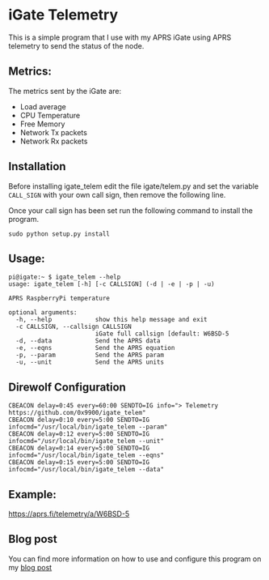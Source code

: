 # iGate Telemetry

This is a simple program that I use with my APRS iGate using APRS
telemetry to send the status of the node.

## Metrics:

The metrics sent by the iGate are:
 - Load average
 - CPU Temperature
 - Free Memory
 - Network Tx packets
 - Network Rx packets

## Installation

Before installing igate_telem edit the file igate/telem.py and set the
variable `CALL_SIGN` with your own call sign, then remove the
following line.

Once your call sign has been set run the following command to install the program.

```
sudo python setup.py install
```


## Usage:

```
pi@igate:~ $ igate_telem --help
usage: igate_telem [-h] [-c CALLSIGN] (-d | -e | -p | -u)

APRS RaspberryPi temperature

optional arguments:
  -h, --help            show this help message and exit
  -c CALLSIGN, --callsign CALLSIGN
                        iGate full callsign [default: W6BSD-5
  -d, --data            Send the APRS data
  -e, --eqns            Send the APRS equation
  -p, --param           Send the APRS param
  -u, --unit            Send the APRS units
```

## Direwolf Configuration

```
CBEACON delay=0:45 every=60:00 SENDTO=IG info="> Telemetry https://github.com/0x9900/igate_telem"
CBEACON delay=0:10 every=5:00 SENDTO=IG infocmd="/usr/local/bin/igate_telem --param"
CBEACON delay=0:12 every=5:00 SENDTO=IG infocmd="/usr/local/bin/igate_telem --unit"
CBEACON delay=0:14 every=5:00 SENDTO=IG infocmd="/usr/local/bin/igate_telem --eqns"
CBEACON delay=0:15 every=5:00 SENDTO=IG infocmd="/usr/local/bin/igate_telem --data"
```

## Example:

https://aprs.fi/telemetry/a/W6BSD-5

## Blog post

You can find more information on how to use and configure this program on my [blog post][1]

[1]: https://0x9900.com/aprs-telemetry/
